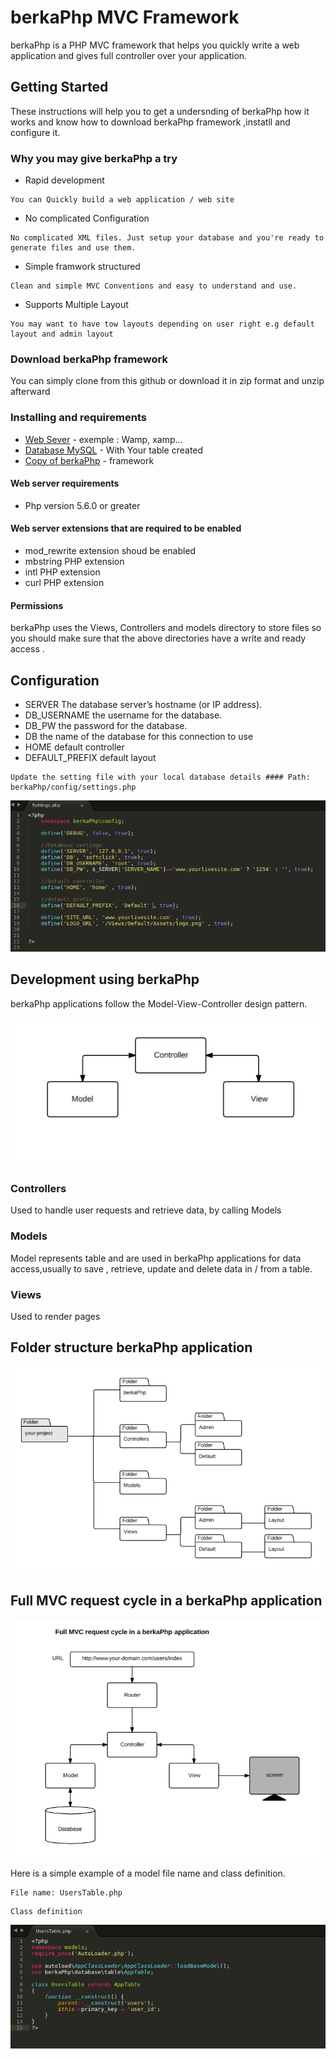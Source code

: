 # berkaPhp MVC Framework
berkaPhp is a PHP MVC framework that helps you quickly write a web application and gives full controller over your application.

## Getting Started
These instructions will help you to get a undersnding of berkaPhp how it works and know how to download berkaPhp framework ,instatll and  configure it.

### Why you may give berkaPhp a try 
* Rapid development 
```
You can Quickly build a web application / web site 
```
* No complicated Configuration
```
No complicated XML files. Just setup your database and you're ready to generate files and use them. 
```
* Simple framwork structured
```
Clean and simple MVC Conventions and easy to understand and use. 
```
* Supports Multiple Layout 
```
You may want to have tow layouts depending on user right e.g default layout and admin layout 
```

### Download berkaPhp framework
You can simply clone from this github or download it in zip format and unzip afterward

### Installing and requirements
* [Web Sever](http://www.dropwizard.io/1.0.2/docs/) - exemple : Wamp, xamp...
* [Database MySQL](https://maven.apache.org/) - With Your table created
* [Copy of berkaPhp](https://rometools.github.io/rome/) - framework

#### Web server requirements
* Php version 5.6.0 or greater

#### Web server extensions that are required to be enabled
* mod_rewrite extension shoud be enabled
* mbstring PHP extension
* intl PHP extension
* curl PHP extension

#### Permissions
berkaPhp uses the Views, Controllers and models directory to store files  so you should make sure that the above directories have a write and ready access . 

## Configuration
* SERVER The database server’s hostname (or IP address).
* DB_USERNAME the username for the database.
* DB_PW	the password for the database.
* DB the name of the database for this connection to use
* HOME default controller
* DEFAULT_PREFIX default layout 

```
Update the setting file with your local database details #### Path: berkaPhp/config/settings.php 
```
![Write your database settings](/documentation/assets/config.png)

## Development using berkaPhp

berkaPhp applications follow the Model-View-Controller design pattern.

![Write your database settings](/documentation/assets/mvc.png)

### Controllers 
Used to handle user requests and retrieve data, by calling Models

### Models
Model represents table and are used in berkaPhp applications for data access,usually to save , retrieve, update and delete data in / from a table.

### Views
Used to render pages


## Folder structure berkaPhp application

![folder structure in berkaPhp application](/documentation/assets/folder-structure.png)

## Full MVC request cycle in a berkaPhp application

![mvc cycle in berkphp application](/documentation/assets/mvc_cycle_in_berkaphp.png)

Here is a simple example of a model file name and class definition.
```
File name: UsersTable.php 
```
```
Class definition
```
![Write your database settings](/documentation/assets/model.png)

